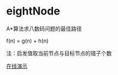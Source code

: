 # eightNode
A*算法求八数码问题的最佳路径

f(n) = g(n) + h(n)

注：启发值取当前节点与目标节点的错子个数

[在线演示](https://github.com/Hinsurance/eightNode/blob/master/index.html "悬停显示")
